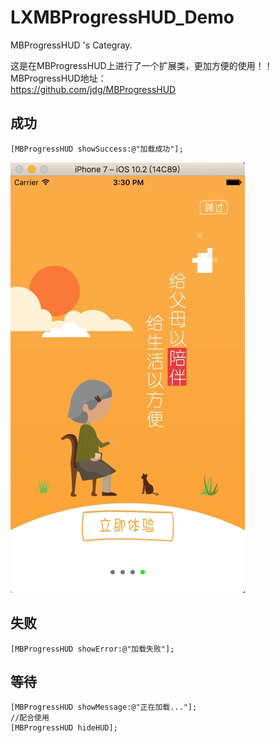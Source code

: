 # LXMBProgressHUD_Demo
MBProgressHUD 's Categray.


这是在MBProgressHUD上进行了一个扩展类，更加方便的使用！！<br>
MBProgressHUD地址：<br>
https://github.com/jdg/MBProgressHUD<br>

## 成功
```
[MBProgressHUD showSuccess:@"加载成功"];
```
![image](https://github.com/lionsom/LXLaunchGuidePods/blob/master/ShowImages/show_Image_1.png)
## 失败
```
[MBProgressHUD showError:@"加载失败"];
```

## 等待
```
[MBProgressHUD showMessage:@"正在加载..."];
//配合使用
[MBProgressHUD hideHUD];
```
